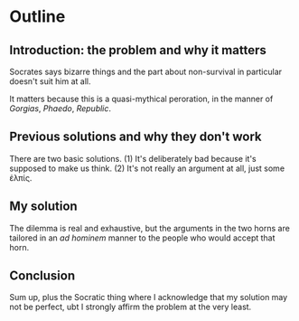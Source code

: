 # Outline

## Introduction: the problem and why it matters

Socrates says bizarre things and the part about non-survival in particular doesn't suit him at all.

It matters because this is a quasi-mythical peroration, in the manner of *Gorgias*, *Phaedo*, *Republic*.

## Previous solutions and why they don't work

There are two basic solutions. (1) It's deliberately bad because it's supposed to make us think. (2) It's not really an argument at all, just some ἐλπίς.

## My solution

The dilemma is real and exhaustive, but the arguments in the two horns are tailored in an *ad hominem* manner to the people who would accept that horn.

## Conclusion

Sum up, plus the Socratic thing where I acknowledge that my solution may not be perfect, ubt I strongly affirm the problem at the very least.
